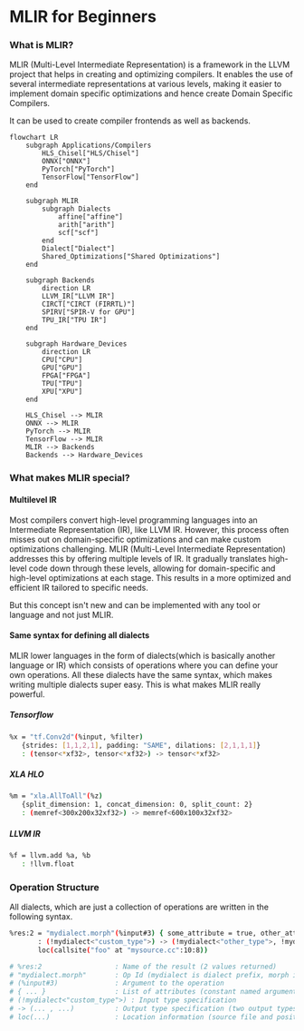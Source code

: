 
# MLIR for Beginners

### What is MLIR?
MLIR (Multi-Level Intermediate Representation) is a framework in the LLVM project that helps in creating and optimizing compilers. It enables the use of several intermediate representations at various levels, making it easier to implement domain specific optimizations and hence create Domain Specific Compilers. 

It can be used to create compiler frontends as well as backends.

```mermaid
flowchart LR
    subgraph Applications/Compilers
        HLS_Chisel["HLS/Chisel"]
        ONNX["ONNX"]
        PyTorch["PyTorch"]
        TensorFlow["TensorFlow"]
    end

    subgraph MLIR
        subgraph Dialects
            affine["affine"]
            arith["arith"]
            scf["scf"]
        end
        Dialect["Dialect"]
        Shared_Optimizations["Shared Optimizations"]
    end

    subgraph Backends
        direction LR
        LLVM_IR["LLVM IR"]
        CIRCT["CIRCT (FIRRTL)"]
        SPIRV["SPIR-V for GPU"]
        TPU_IR["TPU IR"]
    end

    subgraph Hardware_Devices
        direction LR
        CPU["CPU"]
        GPU["GPU"]
        FPGA["FPGA"]
        TPU["TPU"]
        XPU["XPU"]
    end

    HLS_Chisel --> MLIR
    ONNX --> MLIR
    PyTorch --> MLIR
    TensorFlow --> MLIR
    MLIR --> Backends
    Backends --> Hardware_Devices
```

### What makes MLIR special?

#### Multilevel IR
Most compilers convert high-level programming languages into an Intermediate Representation (IR), like LLVM IR. However, this process often misses out on domain-specific optimizations and can make custom optimizations challenging. MLIR (Multi-Level Intermediate Representation) addresses this by offering multiple levels of IR. It gradually translates high-level code down through these levels, allowing for domain-specific and high-level optimizations at each stage. This results in a more optimized and efficient IR tailored to specific needs.

But this concept isn't new and can be implemented with any tool or language and not just MLIR. 

#### Same syntax for defining all dialects
MLIR lower languages in the form of dialects(which is basically another language or IR) which consists of operations where you can define your own operations. All these dialects have the same syntax, which makes writing multiple dialects super easy. This is what makes MLIR really powerful.

##### Tensorflow
```bash
%x = "tf.Conv2d"(%input, %filter)
   {strides: [1,1,2,1], padding: "SAME", dilations: [2,1,1,1]}
   : (tensor<*xf32>, tensor<*xf32>) -> tensor<*xf32>
```
##### XLA HLO
```bash
%m = "xla.AllToAll"(%z)
   {split_dimension: 1, concat_dimension: 0, split_count: 2}
   : (memref<300x200x32xf32>) -> memref<600x100x32xf32>
```
##### LLVM IR
```bash
%f = llvm.add %a, %b
   : !llvm.float
```
### Operation Structure

All dialects, which are just a collection of operations are written in the following syntax. 

```bash
%res:2 = "mydialect.morph"(%input#3) { some_attribute = true, other_attribute = 1.5 } \
       : (!mydialect<"custom_type">) -> (!mydialect<"other_type">, !mydialect<"other_type">) \
       loc(callsite("foo" at "mysource.cc":10:8))

# %res:2                  : Name of the result (2 values returned)
# "mydialect.morph"       : Op Id (mydialect is dialect prefix, morph is operation name)
# (%input#3)              : Argument to the operation
# { ... }                 : List of attributes (constant named arguments)
# (!mydialect<"custom_type">) : Input type specification
# -> (... , ...)          : Output type specification (two output types)
# loc(...)                : Location information (source file and position)
```
